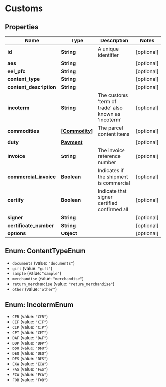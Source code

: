 # Customs

## Properties
Name | Type | Description | Notes
------------ | ------------- | ------------- | -------------
**id** | **String** | A unique identifier | [optional] 
**aes** | **String** |  | [optional] 
**eel_pfc** | **String** |  | [optional] 
**content_type** | **String** |  | [optional] 
**content_description** | **String** |  | [optional] 
**incoterm** | **String** | The customs &#x27;term of trade&#x27; also known as &#x27;incoterm&#x27; | [optional] 
**commodities** | [**[Commodity]**](Commodity.md) | The parcel content items | [optional] 
**duty** | [**Payment**](Payment.md) |  | [optional] 
**invoice** | **String** | The invoice reference number | [optional] 
**commercial_invoice** | **Boolean** | Indicates if the shipment is commercial | [optional] 
**certify** | **Boolean** | Indicate that signer certified confirmed all | [optional] 
**signer** | **String** |  | [optional] 
**certificate_number** | **String** |  | [optional] 
**options** | **Object** |  | [optional] 

<a name="ContentTypeEnum"></a>
## Enum: ContentTypeEnum

* `documents` (value: `"documents"`)
* `gift` (value: `"gift"`)
* `sample` (value: `"sample"`)
* `merchandise` (value: `"merchandise"`)
* `return_merchandise` (value: `"return_merchandise"`)
* `other` (value: `"other"`)


<a name="IncotermEnum"></a>
## Enum: IncotermEnum

* `CFR` (value: `"CFR"`)
* `CIF` (value: `"CIF"`)
* `CIP` (value: `"CIP"`)
* `CPT` (value: `"CPT"`)
* `DAF` (value: `"DAF"`)
* `DDP` (value: `"DDP"`)
* `DDU` (value: `"DDU"`)
* `DEQ` (value: `"DEQ"`)
* `DES` (value: `"DES"`)
* `EXW` (value: `"EXW"`)
* `FAS` (value: `"FAS"`)
* `FCA` (value: `"FCA"`)
* `FOB` (value: `"FOB"`)

